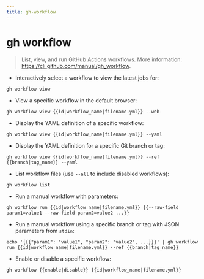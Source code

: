 ```yaml
---
title: gh-workflow
---
```

# gh workflow

> List, view, and run GitHub Actions workflows.
> More information: <https://cli.github.com/manual/gh_workflow>.

- Interactively select a workflow to view the latest jobs for:

`gh workflow view`

- View a specific workflow in the default browser:

`gh workflow view {{id|workflow_name|filename.yml}} --web`

- Display the YAML definition of a specific workflow:

`gh workflow view {{id|workflow_name|filename.yml}} --yaml`

- Display the YAML definition for a specific Git branch or tag:

`gh workflow view {{id|workflow_name|filename.yml}} --ref {{branch|tag_name}} --yaml`

- List workflow files (use `--all` to include disabled workflows):

`gh workflow list`

- Run a manual workflow with parameters:

`gh workflow run {{id|workflow_name|filename.yml}} {{--raw-field param1=value1 --raw-field param2=value2 ...}}`

- Run a manual workflow using a specific branch or tag with JSON parameters from `stdin`:

`echo '{{{"param1": "value1", "param2": "value2", ...}}}' | gh workflow run {{id|workflow_name|filename.yml}} --ref {{branch|tag_name}}`

- Enable or disable a specific workflow:

`gh workflow {{enable|disable}} {{id|workflow_name|filename.yml}}`
